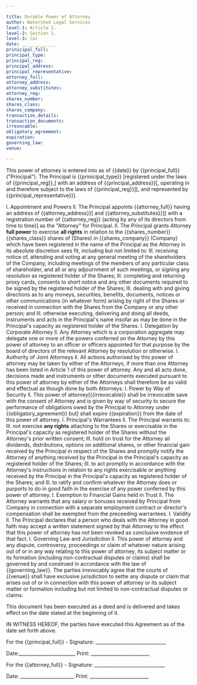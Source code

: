 ```yaml
---

title: Durable Power of Attorney
author: Watershed Legal Services
level-1: Article 1.
level-2: Section 1.
level-3: (a)
date: _____________
prinicipal_full: 
principal_type:
principal_reg: 
principal_address:
principal_representative:
attorney_full:
attorney_address:
attorney_substitutes:
attorney_reg:
shares_number:
shares_class:
shares_company:
transaction_details:
transaction_documents:
irrevocable:
obligatory_agreement:
expiration:
governing_law:
venue:

---
```


This power of attorney is entered into as of {{date}} by {{principal_full}} ("Principal"). The Principal is {{prinicipal_type}} [registered under the laws of {{principal_reg}},] with an address of {{principal_address}}[, operating in and therefore subject to the laws of {{principal_reg}}][, and represented by {{principal_representative}}]. 

l. Appointment and Powers
ll. The Principal appoints {{attorney_full}} having an address of {{attorney_address}}[ and {{attorney_substitutes}}][ with a registration number of {{attorney_reg}} (acting by any of its directors from time to time)] as the "Attorney" for Principal. 
ll. The Principal grants Attorney **full power** to exercise **all rights** in relation to the {{shares_number}} {{shares_class}} shares of (Shares) in {{shares_company}} (Company) which have been registered in the name of the Principal as the Attorney in its absolute discretion sees fit, including but not limited to:
lll. receiving notice of, attending and voting at any general meeting of the shareholders of the Company, including meetings of the members of any particular class of shareholder, and all or any adjournment of such meetings, or signing any resolution as registered holder of the Shares;
lll. completing and returning proxy cards, consents to short notice and any other documents required to be signed by the registered holder of the Shares;
lll. dealing with and giving directions as to any moneys, securities, benefits, documents, notices or other communications (in whatever form) arising by right of the Shares or received in connection with the Shares from the Company or any other person; and
lll. otherwise executing, delivering and doing all deeds, instruments and acts in the Principal's name insofar as may be done in the Principal's capacity as registered holder of the Shares.
l. Delegation by Corporate Attorney
ll. Any Attorney which is a corporation aggregate may delegate one or more of the powers conferred on the Attorney by this power of attorney to an officer or officers appointed for that purpose by the board of directors of the relevant Attorney by resolution or otherwise.
l. Authority of Joint Attorneys
ll. All actions authorised by this power of attorney may be taken by either of the Attorneys, if more than one Attorney has been listed in Article 1 of this power of attorney. Any and all acts done, decisions made and instruments or other documents executed pursuant to this power of attorney by either of the Attorneys shall therefore be as valid and effectual as though done by both Attorneys.
l. Power by Way of Security
ll. This power of attorney[{{irrevocable}} shall be irrevocable save with the consent of Attorney and is given by way of security to secure the performance of obligations owed by the Principal to Attorney under {{obligatory_agreement}} but] shall expire {{expiration}} from the date of this power of attorney.
l. Principal's Warrantees
ll. The Principal warrants to:
lll. not exercise **any rights** attaching to the Shares or exercisable in the Principal's capacity as registered holder of the Shares without the Attorney's prior written consent;
lll. hold on trust for the Attorney all dividends, distributions, options on additional shares, or other financial gain received by the Principal in respect of the Shares and promptly notify the Attorney of anything received by the Principal in the Principal's capacity as registered holder of the Shares;
lll. to act promptly in accordance with the Attorney's instructions in relation to any rights exercisable or anything received by the Principal in the Principal's capacity as registered holder of the Shares; and
lll. to ratify and confirm whatever the Attorney does or purports to do in good faith in the exercise of any power conferred by this power of attorney.
l. Exemption to Financial Gains held in Trust
ll. The Attorney warrants that any salary or bonuses received by Principal from Company in connection with a separate employment contract or director's compensation shall be exempted from the preceeding warrantees.
l. Validity
ll. The Principal declares that a person who deals with the Attorney in good faith may accept a written statement signed by that Attorney to the effect that this power of attorney has not been revoked as conclusive evidence of that fact.
l. Governing Law and Jurisdiction
ll. This power of attorney and any dispute, controversy, proceedings or claim of whatever nature arising out of or in any way relating to this power of attorney, its subject matter or its formation (including non-contractual disputes or claims) shall be governed by and construed in accordance with the law of {{governing_law}}. The parties irrevocably agree that the courts of {{venue}} shall have exclusive jurisdiction to settle any dispute or claim that arises out of or in connection with this power of attorney or its subject matter or formation including but not limited to non-contractual disputes or claims.

This document has been executed as a deed and is delivered and takes effect on the date stated at the beginning of it.

IN WITNESS HEREOF, the parties have executed this Agreement as of the date set forth above.

For the {{principal_full}} - Signature: ______________________________

Date:________________________ Print: _________________________

For the {{attorney_full}} - Signature: ______________________________

Date: _______________________ Print: _________________________